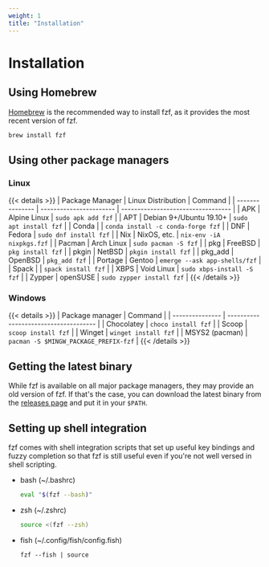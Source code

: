 ```yaml
---
weight: 1
title: "Installation"
---
```


# Installation

## Using Homebrew

[Homebrew](https://brew.sh/) is the recommended way to install fzf, as it
provides the most recent version of fzf.

```sh
brew install fzf
```

## Using other package managers

### Linux

{{< details >}}
| Package Manager | Linux Distribution      | Command                            |
| --------------- | ----------------------- | ---------------------------------- |
| APK             | Alpine Linux            | `sudo apk add fzf`                 |
| APT             | Debian 9+/Ubuntu 19.10+ | `sudo apt install fzf`             |
| Conda           |                         | `conda install -c conda-forge fzf` |
| DNF             | Fedora                  | `sudo dnf install fzf`             |
| Nix             | NixOS, etc.             | `nix-env -iA nixpkgs.fzf`          |
| Pacman          | Arch Linux              | `sudo pacman -S fzf`               |
| pkg             | FreeBSD                 | `pkg install fzf`                  |
| pkgin           | NetBSD                  | `pkgin install fzf`                |
| pkg_add         | OpenBSD                 | `pkg_add fzf`                      |
| Portage         | Gentoo                  | `emerge --ask app-shells/fzf`      |
| Spack           |                         | `spack install fzf`                |
| XBPS            | Void Linux              | `sudo xbps-install -S fzf`         |
| Zypper          | openSUSE                | `sudo zypper install fzf`          |
{{< /details >}}

### Windows

{{< details >}}
| Package manager | Command                               |
| --------------- | ------------------------------------- |
| Chocolatey      | `choco install fzf`                   |
| Scoop           | `scoop install fzf`                   |
| Winget          | `winget install fzf`                  |
| MSYS2 (pacman)  | `pacman -S $MINGW_PACKAGE_PREFIX-fzf` |
{{< /details >}}

## Getting the latest binary

While fzf is available on all major package managers, they may provide an old
version of fzf. If that's the case, you can download the latest binary from
the [releases page](https://github.com/junegunn/fzf/releases) and put it in
your `$PATH`.

## Setting up shell integration

fzf comes with shell integration scripts that set up useful key bindings
and fuzzy completion so that fzf is still useful even if you're not well
versed in shell scripting.

* bash (~/.bashrc)
  ```sh
  eval "$(fzf --bash)"
  ```
* zsh (~/.zshrc)
  ```sh
  source <(fzf --zsh)
  ```
* fish (~/.config/fish/config.fish)
  ```fish
  fzf --fish | source
  ```


